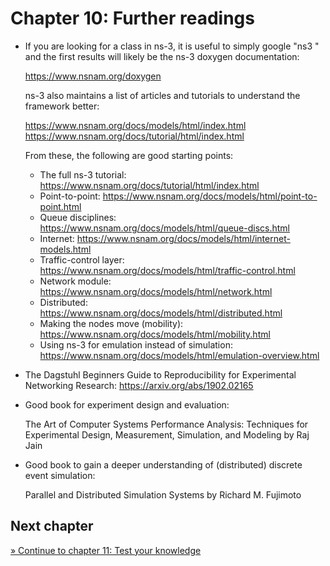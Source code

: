 # Chapter 10: Further readings

- If you are looking for a class in ns-3, it is useful to simply google "ns3 <class name>"
  and the first results will likely be the ns-3 doxygen documentation:
  
  https://www.nsnam.org/doxygen
  
  ns-3 also maintains a list of articles and tutorials to understand the framework better:
  
  https://www.nsnam.org/docs/models/html/index.html
  https://www.nsnam.org/docs/tutorial/html/index.html
  
  From these, the following are good starting points:
  
  - The full ns-3 tutorial: https://www.nsnam.org/docs/tutorial/html/index.html
  - Point-to-point: https://www.nsnam.org/docs/models/html/point-to-point.html
  - Queue disciplines: https://www.nsnam.org/docs/models/html/queue-discs.html
  - Internet: https://www.nsnam.org/docs/models/html/internet-models.html
  - Traffic-control layer: https://www.nsnam.org/docs/models/html/traffic-control.html
  - Network module: https://www.nsnam.org/docs/models/html/network.html
  - Distributed: https://www.nsnam.org/docs/models/html/distributed.html
  - Making the nodes move (mobility): https://www.nsnam.org/docs/models/html/mobility.html
  - Using ns-3 for emulation instead of simulation: https://www.nsnam.org/docs/models/html/emulation-overview.html

- The Dagstuhl Beginners Guide to Reproducibility for Experimental Networking Research:
  https://arxiv.org/abs/1902.02165

- Good book for experiment design and evaluation:

  The Art of Computer Systems Performance Analysis: Techniques for Experimental Design, Measurement, Simulation, and Modeling
  by Raj Jain

- Good book to gain a deeper understanding of (distributed) discrete event simulation:

  Parallel and Distributed Simulation Systems
  by Richard M. Fujimoto


## Next chapter

[&#187; Continue to chapter 11: Test your knowledge](11_test_your_knowledge.md)
